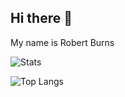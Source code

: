 ## Hi there 👋

My name is Robert Burns

![Stats](https://github-readme-stats.vercel.app/api?username=burnsra&count_private=true)

![Top Langs](https://github-readme-stats.vercel.app/api/top-langs/?username=burnsra)
